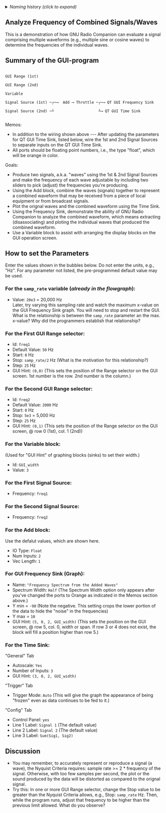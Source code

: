 <details><summary><i>Naming history (click to expand)</i></summary>
<pre>
2022 Aug 12: 119-AnalyzeFreq-of-Combined-Signals.md
2022 Aug 30: 219-AnalyzeFreq-of-Combined-Signals.md
2023 May 22: 030_AnalyzeFreq_of_Combined_Signals.md
</pre>
</details>

## Analyze Frequency of Combined Signals/Waves
This is a demonstration of how GNU Radio Companion can evaluate a signal comprising multiple waveforms (e.g., multiple sine or cosine waves) to determine the frequencies of the individual waves.

## Summary of the GUI-program

```

GUI Range (1st)

GUI Range (2nd)

Variable

Signal Source (1st) ─┌─⟶  Add ⟶ Throttle ─┌─⟶ QT GUI Frequency Sink 

Signal Source (2nd) ─┴                    ┴⟶ QT GUI Time Sink
                                     

```
Memos: 
- In addition to the wiring shown above --- After updating the parameters for QT GUI Time Sink, listed below, wire the 1st and 2nd Signal Sources to separate inputs on the QT GUI Time Sink.
- All ports should be floating point numbers, i.e., the type "float", which will be orange in color.

Goals:
- Produce two signals, a.k.a. "waves" using the 1st & 2nd Signal Sources and make the frequency of each wave adjustable by including two sliders to pick (adjust) the frequencies you're producing.
- Using the Add block, combine the waves (signals) together to represent a combined waveform that may be received from a piece of local equipment or from broadcast signals.
- Plot the orignal waves and the combined waveform using the Time Sink. 
- Using the Frequency Sink, demonstrate the ability of GNU Radio Companion to analyze the combined waveform, which means extracting (disassociating) and ploting the individual waves that produced the combined waveform.
- Use a Variable block to assist with arranging the display blocks on the GUI operation screen.

## How to set the Parameters
Enter the values shown in the bubbles below.  Do not enter the units, e.g., "Hz".  For any parameter not listed, the pre-programmed default value may be used.

### For the `samp_rate` variable (_already in the flowgraph_):

- Value: `20e3` = 20,000 Hz  
Later, try varying this sampling rate and watch the maximum x-value on the GUI Frequency Sink graph.  You will need to stop and restart the GUI.  What is the relationship is between the `samp_rate` parameter an the max. x-value?  Why did the programmers establish that relationship?

### For the First GUI Range selector:

- Id: `freq1`
- Default Value: `50` Hz
- Start: `0` Hz
- Stop: `samp_rate/2` Hz  (What is the motivation for this relationship?)
- Step: `25`  Hz
- GUI Hint: `(0,0)`  (This sets the position of the Range selector on the GUI screen. 1st number is the row. 2nd number is the column.)

### For the Second GUI Range selector:

- Id: `freq2`
- Default Value: `2000` Hz
- Start: `0` Hz
- Stop: `5e3`  = 5,000 Hz
- Step: `25`  Hz
- GUI Hint: `(0,1)`  (This sets the position of the Range selector on the GUI screen, @ row 0 (1st), col. 1 (2nd))

### For the Variable block:
(Used for "GUI Hint" of graphing blocks (sinks) to set their width.)

- Id: `GUI_width`
- Value: `3`

### For the First Signal Source:

- Frequency: `freq1`

### For the Second Signal Source:

- Frequency: `freq2`

### For the Add block:
Use the defalut values, which are shown here.
- IO Type: `Float`
- Num Inputs: `2`
- Vec Length: `1`  

### For GUI Frequency Sink (Graph):

- Name: `"Frequency Spectrum from the Added Waves"`
- Spectrum Width: `Half` (The Spectrum Width option only appears after you've changed the ports to Orange as indicated in the Memos section above.)
- Y min = `-90` (Note the negative.  This setting crops the lower portion of the data to hide the "noise" in the frequencies)
- Y max = `10`
- GUI Hint: `(5, 0, 2, GUI_width)`  (This sets the position on the GUI screen, @ row 5, col. 0, width or span. If row 3 or 4 does not exist, the block will fill a position higher than row 5.)

### For the Time Sink:

"General" Tab
- Autoscale: `Yes`
- Number of Inputs: `3`
- GUI Hint: `(3, 0, 2, GUI_width)`

"Trigger" Tab
- Trigger Mode: `Auto`  (This will give the graph the appearance of being "frozen" even as data continues to be fed to it.)

"Config" Tab
- Control Panel: `yes`
- Line 1 Label: `Signal 1`   (The default value)
- Line 2 Label: `Signal 2`   (The default value)
- Line 3 Label: `Sum(Sig1, Sig2)` 

## Discussion

- You may remember, to accurately represent or reproduce a signal (a wave), the Nyquist Criteria requires: sample rate >= 2 * frequency of the signal.  Otherwise, with too few samples per second, the plot or the sound produced by the data will be distorted as compared to the orignal signal. 
- Try this: In one or more GUI Range selector, change the Stop value to be greater than the Nyquist Criteria allows, e.g., Stop: `samp_rate` Hz.   Then, while the program runs, adjust that frequency to be higher than the previous limit allowed.  What do you observe?
